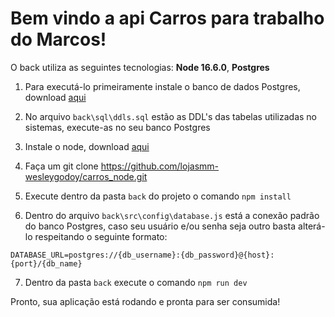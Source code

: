 <h1>Bem vindo a api Carros para trabalho do Marcos!</h1>

O back utiliza as seguintes tecnologias:
**Node 16.6.0**,
**Postgres**

1. Para executá-lo primeiramente instale o banco de dados Postgres, download [aqui](https://www.enterprisedb.com/downloads/postgres-postgresql-downloads)

2. No arquivo `back\sql\ddls.sql` estão as DDL's das tabelas utilizadas no sistemas, execute-as no seu banco Postgres

3. Instale o node, download [aqui](https://nodejs.org/en/download/package-manager)

4. Faça um git clone https://github.com/lojasmm-wesleygodoy/carros_node.git

5. Execute dentro da pasta `back` do projeto o comando `npm install`

6. Dentro do arquivo `back\src\config\database.js` está a conexão padrão do banco Postgres, caso seu usuário e/ou senha seja outro basta alterá-lo respeitando o seguinte formato:

`DATABASE_URL=postgres://{db_username}:{db_password}@{host}:{port}/{db_name}`

7. Dentro da pasta `back` execute o comando `npm run dev`

Pronto, sua aplicação está rodando e pronta para ser consumida!